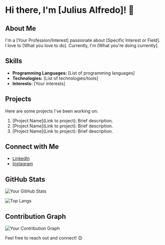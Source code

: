 # Hi there, I'm [Julius Alfredo]! 👋

## About Me
I'm a [Your Profession/Interest] passionate about [Specific Interest or Field]. I love to [What you love to do]. Currently, I'm [What you're doing currently].

## Skills
- **Programming Languages:** [List of programming languages]
- **Technologies:** [List of technologies/tools]
- **Interests:** [Your interests]

## Projects
Here are some projects I've been working on:
1. [Project Name](Link to project): Brief description.
2. [Project Name](Link to project): Brief description.
3. [Project Name](Link to project): Brief description.

## Connect with Me
- [LinkedIn](https://www.linkedin.com/in/juliusalfredo/)
- [Instagram](https://www.instagram.com/alfred_oj/)

## GitHub Stats
![Your GitHub Stats](https://github-readme-stats.vercel.app/api?username=IArnFredo&show_icons=true&theme=radical)

![Top Langs](https://github-readme-stats.vercel.app/api/top-langs/?username=IArnFredo&layout=compact)

## Contribution Graph
![Your Contribution Graph](https://activity-graph.herokuapp.com/graph?username=IArnFredo&theme=github)


Feel free to reach out and connect! 😊
